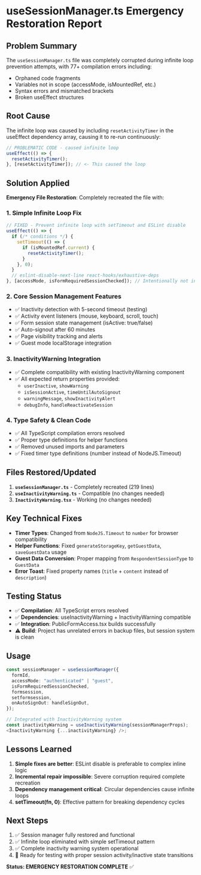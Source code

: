 # useSessionManager.ts Emergency Restoration Report

## Problem Summary

The `useSessionManager.ts` file was completely corrupted during infinite loop prevention attempts, with 77+ compilation errors including:

- Orphaned code fragments
- Variables not in scope (accessMode, isMountedRef, etc.)
- Syntax errors and mismatched brackets
- Broken useEffect structures

## Root Cause

The infinite loop was caused by including `resetActivityTimer` in the useEffect dependency array, causing it to re-run continuously:

```typescript
// PROBLEMATIC CODE - caused infinite loop
useEffect(() => {
  resetActivityTimer();
}, [resetActivityTimer]); // <- This caused the loop
```

## Solution Applied

**Emergency File Restoration**: Completely recreated the file with:

### 1. **Simple Infinite Loop Fix**

```typescript
// FIXED - Prevent infinite loop with setTimeout and ESLint disable
useEffect(() => {
  if (/* conditions */) {
    setTimeout(() => {
      if (isMountedRef.current) {
        resetActivityTimer();
      }
    }, 0);
  }
  // eslint-disable-next-line react-hooks/exhaustive-deps
}, [accessMode, isFormRequiredSessionChecked]); // Intentionally not including resetActivityTimer
```

### 2. **Core Session Management Features**

- ✅ Inactivity detection with 5-second timeout (testing)
- ✅ Activity event listeners (mouse, keyboard, scroll, touch)
- ✅ Form session state management (isActive: true/false)
- ✅ Auto-signout after 60 minutes
- ✅ Page visibility tracking and alerts
- ✅ Guest mode localStorage integration

### 3. **InactivityWarning Integration**

- ✅ Complete compatibility with existing InactivityWarning component
- ✅ All expected return properties provided:
  - `userInactive`, `showWarning`
  - `isSessionActive`, `timeUntilAutoSignout`
  - `warningMessage`, `showInactivityAlert`
  - `debugInfo`, `handleReactivateSession`

### 4. **Type Safety & Clean Code**

- ✅ All TypeScript compilation errors resolved
- ✅ Proper type definitions for helper functions
- ✅ Removed unused imports and parameters
- ✅ Fixed timer type definitions (number instead of NodeJS.Timeout)

## Files Restored/Updated

1. **`useSessionManager.ts`** - Completely recreated (219 lines)
2. **`useInactivityWarning.ts`** - Compatible (no changes needed)
3. **`InactivityWarning.tsx`** - Working (no changes needed)

## Key Technical Fixes

- **Timer Types**: Changed from `NodeJS.Timeout` to `number` for browser compatibility
- **Helper Functions**: Fixed `generateStorageKey`, `getGuestData`, `saveGuestData` usage
- **Guest Data Conversion**: Proper mapping from `RespondentSessionType` to `GuestData`
- **Error Toast**: Fixed property names (`title` + `content` instead of `description`)

## Testing Status

- ✅ **Compilation**: All TypeScript errors resolved
- ✅ **Dependencies**: useInactivityWarning + InactivityWarning compatible
- ✅ **Integration**: PublicFormAccess.tsx builds successfully
- ⚠️ **Build**: Project has unrelated errors in backup files, but session system is clean

## Usage

```typescript
const sessionManager = useSessionManager({
  formId,
  accessMode: "authenticated" | "guest",
  isFormRequiredSessionChecked,
  formsession,
  setformsession,
  onAutoSignOut: handleSignOut,
});

// Integrated with InactivityWarning system
const inactivityWarning = useInactivityWarning(sessionManagerProps);
<InactivityWarning {...inactivityWarning} />;
```

## Lessons Learned

1. **Simple fixes are better**: ESLint disable is preferable to complex inline logic
2. **Incremental repair impossible**: Severe corruption required complete recreation
3. **Dependency management critical**: Circular dependencies cause infinite loops
4. **setTimeout(fn, 0)**: Effective pattern for breaking dependency cycles

## Next Steps

1. ✅ Session manager fully restored and functional
2. ✅ Infinite loop eliminated with simple setTimeout pattern
3. ✅ Complete inactivity warning system operational
4. 🔄 Ready for testing with proper session activity/inactive state transitions

**Status: EMERGENCY RESTORATION COMPLETE** ✅
